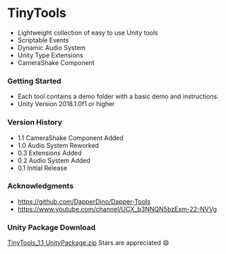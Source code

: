 # TinyTools
* Lightweight collection of easy to use Unity tools
* Scriptable Events
* Dynamic Audio System
* Unity Type Extensions
* CameraShake Component

### Getting Started
* Each tool contains a demo folder with a basic demo and instructions.
* Unity Version 2018.1.0f1 or higher

### Version History
* 1.1 CameraShake Component Added
* 1.0 Audio System Reworked
* 0.3 Extensions Added
* 0.2 Audio System Added
* 0.1 Initial Release

### Acknowledgments

* https://github.com/DapperDino/Dapper-Tools
* https://www.youtube.com/channel/UCX_b3NNQN5bzExm-22-NVVg

### Unity Package Download
[TinyTools_1.1 UnityPackage.zip](https://github.com/1ukeb/TinyTools/files/6910456/TinyTools_1.1.UnityPackage.zip)
Stars are appreciated :smile:

